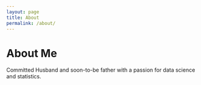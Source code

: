 ```yaml
---
layout: page
title: About
permalink: /about/
---
```


# About Me

Committed Husband and soon-to-be father with a passion for data science and statistics.
